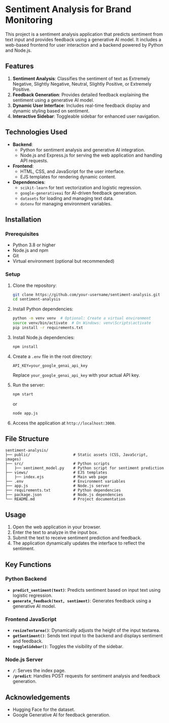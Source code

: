 # Sentiment Analysis for Brand Monitoring

This project is a sentiment analysis application that predicts sentiment from text input and provides feedback using a generative AI model. It includes a web-based frontend for user interaction and a backend powered by Python and Node.js.

## Features

1. **Sentiment Analysis**: Classifies the sentiment of text as Extremely Negative, Slightly Negative, Neutral, Slightly Positive, or Extremely Positive.
2. **Feedback Generation**: Provides detailed feedback explaining the sentiment using a generative AI model.
3. **Dynamic User Interface**: Includes real-time feedback display and dynamic styling based on sentiment.
4. **Interactive Sidebar**: Toggleable sidebar for enhanced user navigation.

## Technologies Used

- **Backend**:
  - Python for sentiment analysis and generative AI integration.
  - Node.js and Express.js for serving the web application and handling API requests.
- **Frontend**:
  - HTML, CSS, and JavaScript for the user interface.
  - EJS templates for rendering dynamic content.
- **Dependencies**:
  - `scikit-learn` for text vectorization and logistic regression.
  - `google-generativeai` for AI-driven feedback generation.
  - `datasets` for loading and managing text data.
  - `dotenv` for managing environment variables.

## Installation

### Prerequisites

- Python 3.8 or higher
- Node.js and npm
- Git
- Virtual environment (optional but recommended)

### Setup

1. Clone the repository:
   ```bash
   git clone https://github.com/your-username/sentiment-analysis.git
   cd sentiment-analysis
   ```

2. Install Python dependencies:
   ```bash
   python -m venv venv  # Optional: Create a virtual environment
   source venv/bin/activate  # On Windows: venv\Scripts\activate
   pip install -r requirements.txt
   ```

3. Install Node.js dependencies:
   ```bash
   npm install
   ```

4. Create a `.env` file in the root directory:
   ```plaintext
   API_KEY=your_google_genai_api_key
   ```

   Replace `your_google_genai_api_key` with your actual API key.

5. Run the server:
   ```bash
   npm start
   ```
   or
   ```bash
   node app.js
   ```

7. Access the application at `http://localhost:3000`.

## File Structure

```
sentiment-analysis/
├── public/                   # Static assets (CSS, JavaScript, images)
├── src/                      # Python scripts
│   ├── sentiment_model.py    # Python script for sentiment prediction
├── views/                    # EJS templates
│   ├── index.ejs             # Main web page
├── .env                      # Environment variables
├── app.js                    # Node.js server
├── requirements.txt          # Python dependencies
├── package.json              # Node.js dependencies
└── README.md                 # Project documentation
```

## Usage

1. Open the web application in your browser.
2. Enter the text to analyze in the input box.
3. Submit the text to receive sentiment prediction and feedback.
4. The application dynamically updates the interface to reflect the sentiment.

## Key Functions

### Python Backend
- **`predict_sentiment(text)`**: Predicts sentiment based on input text using logistic regression.
- **`generate_feedback(text, sentiment)`**: Generates feedback using a generative AI model.

### Frontend JavaScript
- **`resizeTextarea()`**: Dynamically adjusts the height of the input textarea.
- **`getSentiment()`**: Sends text input to the backend and displays sentiment and feedback.
- **`toggleSidebar()`**: Toggles the visibility of the sidebar.

### Node.js Server
- **`/`**: Serves the index page.
- **`/predict`**: Handles POST requests for sentiment analysis and feedback generation.

## Acknowledgements

- Hugging Face for the dataset.
- Google Generative AI for feedback generation.
